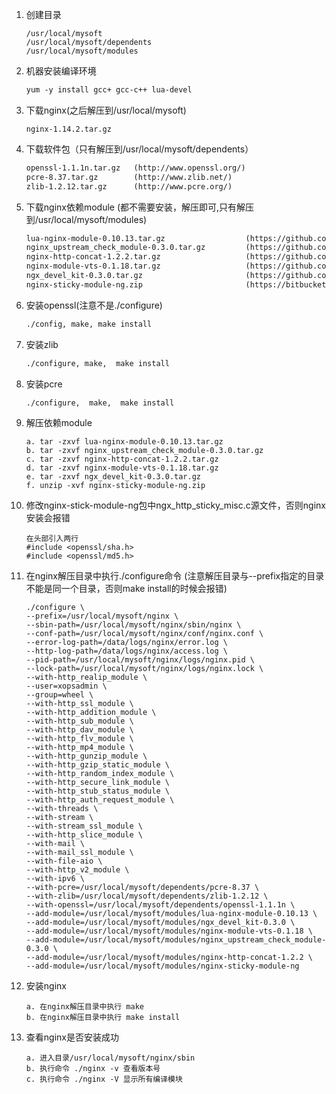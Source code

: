 1. 创建目录
   ```
   /usr/local/mysoft
   /usr/local/mysoft/dependents
   /usr/local/mysoft/modules
   ```
2. 机器安装编译环境
    ```txt
    yum -y install gcc+ gcc-c++ lua-devel
    ```
3. 下载nginx(之后解压到/usr/local/mysoft)
   ```
   nginx-1.14.2.tar.gz
   ```
4. 下载软件包（只有解压到/usr/local/mysoft/dependents）
    ```txt
    openssl-1.1.1n.tar.gz   (http://www.openssl.org/)
    pcre-8.37.tar.gz        (http://www.zlib.net/)
    zlib-1.2.12.tar.gz      (http://www.pcre.org/)
    ```
5. 下载nginx依赖module (都不需要安装，解压即可,只有解压到/usr/local/mysoft/modules)
    ```txt
    lua-nginx-module-0.10.13.tar.gz                  (https://github.com/openresty/lua-nginx-module/tags)
    nginx_upstream_check_module-0.3.0.tar.gz         (https://github.com/yaoweibin/nginx_upstream_check_module/tags)
    nginx-http-concat-1.2.2.tar.gz                   (https://github.com/alibaba/nginx-http-concat/tags)
    nginx-module-vts-0.1.18.tar.gz                   (https://github.com/vozlt/nginx-module-vts/tags)
    ngx_devel_kit-0.3.0.tar.gz                       (https://github.com/vision5/ngx_devel_kit/releases)
    nginx-sticky-module-ng.zip                       (https://bitbucket.org/nginx-goodies/nginx-sticky-module-ng/src/master/)
    ```
6. 安装openssl(注意不是./configure)
    ```txt
    ./config, make, make install
    ```
7. 安装zlib
    ```txt
    ./configure, make,  make install
    ```
8. 安装pcre
    ```
    ./configure,  make,  make install
    ```
9. 解压依赖module
    ```
    a. tar -zxvf lua-nginx-module-0.10.13.tar.gz
    b. tar -zxvf nginx_upstream_check_module-0.3.0.tar.gz
    c. tar -zxvf nginx-http-concat-1.2.2.tar.gz
    d. tar -zxvf nginx-module-vts-0.1.18.tar.gz
    e. tar -zxvf ngx_devel_kit-0.3.0.tar.gz
    f. unzip -xvf nginx-sticky-module-ng.zip
    ```
10. 修改nginx-stick-module-ng包中ngx_http_sticky_misc.c源文件，否则nginx安装会报错
    ```
    在头部引入两行
    #include <openssl/sha.h>
    #include <openssl/md5.h>
    ```
11. 在nginx解压目录中执行./configure命令 (注意解压目录与--prefix指定的目录不能是同一个目录，否则make install的时候会报错)
    ```
	./configure \
	--prefix=/usr/local/mysoft/nginx \
	--sbin-path=/usr/local/mysoft/nginx/sbin/nginx \
	--conf-path=/usr/local/mysoft/nginx/conf/nginx.conf \
	--error-log-path=/data/logs/nginx/error.log \
	--http-log-path=/data/logs/nginx/access.log \
	--pid-path=/usr/local/mysoft/nginx/logs/nginx.pid \
	--lock-path=/usr/local/mysoft/nginx/logs/nginx.lock \
	--with-http_realip_module \
	--user=xopsadmin \
	--group=wheel \
	--with-http_ssl_module \
	--with-http_addition_module \
	--with-http_sub_module \
	--with-http_dav_module \
	--with-http_flv_module \
	--with-http_mp4_module \
	--with-http_gunzip_module \
	--with-http_gzip_static_module \
	--with-http_random_index_module \
	--with-http_secure_link_module \
	--with-http_stub_status_module \
	--with-http_auth_request_module \
	--with-threads \
	--with-stream \
	--with-stream_ssl_module \
	--with-http_slice_module \
	--with-mail \
	--with-mail_ssl_module \
	--with-file-aio \
	--with-http_v2_module \
	--with-ipv6 \
	--with-pcre=/usr/local/mysoft/dependents/pcre-8.37 \
	--with-zlib=/usr/local/mysoft/dependents/zlib-1.2.12 \
	--with-openssl=/usr/local/mysoft/dependents/openssl-1.1.1n \
	--add-module=/usr/local/mysoft/modules/lua-nginx-module-0.10.13 \
	--add-module=/usr/local/mysoft/modules/ngx_devel_kit-0.3.0 \
	--add-module=/usr/local/mysoft/modules/nginx-module-vts-0.1.18 \
	--add-module=/usr/local/mysoft/modules/nginx_upstream_check_module-0.3.0 \
	--add-module=/usr/local/mysoft/modules/nginx-http-concat-1.2.2 \
	--add-module=/usr/local/mysoft/modules/nginx-sticky-module-ng
    ```
12. 安装nginx
    ```
    a. 在nginx解压目录中执行 make
    b. 在nginx解压目录中执行 make install
    ```
13. 查看nginx是否安装成功
    ```
    a. 进入目录/usr/local/mysoft/nginx/sbin
    b. 执行命令 ./nginx -v 查看版本号
    c. 执行命令 ./nginx -V 显示所有编译模块
    ```
